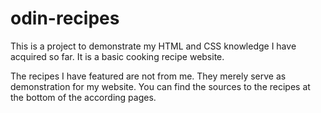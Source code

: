 # odin-recipes

This is a project to demonstrate my HTML and CSS knowledge I have acquired so far.
It is a basic cooking recipe website.

The recipes I have featured are not from me.
They merely serve as demonstration for my website.
You can find the sources to the recipes at the bottom of the according pages.